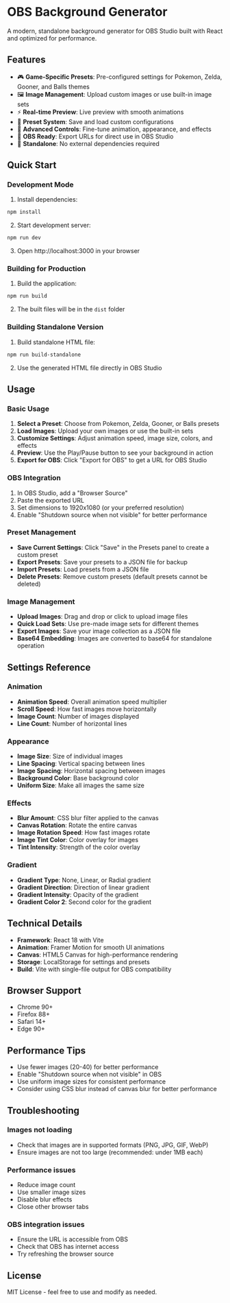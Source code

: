 # OBS Background Generator

A modern, standalone background generator for OBS Studio built with React and optimized for performance.

## Features

- 🎮 **Game-Specific Presets**: Pre-configured settings for Pokemon, Zelda, Gooner, and Balls themes
- 🖼️ **Image Management**: Upload custom images or use built-in image sets
- ⚡ **Real-time Preview**: Live preview with smooth animations
- 💾 **Preset System**: Save and load custom configurations
- 🎨 **Advanced Controls**: Fine-tune animation, appearance, and effects
- 📱 **OBS Ready**: Export URLs for direct use in OBS Studio
- 🔧 **Standalone**: No external dependencies required

## Quick Start

### Development Mode

1. Install dependencies:
```bash
npm install
```

2. Start development server:
```bash
npm run dev
```

3. Open http://localhost:3000 in your browser

### Building for Production

1. Build the application:
```bash
npm run build
```

2. The built files will be in the `dist` folder

### Building Standalone Version

1. Build standalone HTML file:
```bash
npm run build-standalone
```

2. Use the generated HTML file directly in OBS Studio

## Usage

### Basic Usage

1. **Select a Preset**: Choose from Pokemon, Zelda, Gooner, or Balls presets
2. **Load Images**: Upload your own images or use the built-in sets
3. **Customize Settings**: Adjust animation speed, image size, colors, and effects
4. **Preview**: Use the Play/Pause button to see your background in action
5. **Export for OBS**: Click "Export for OBS" to get a URL for OBS Studio

### OBS Integration

1. In OBS Studio, add a "Browser Source"
2. Paste the exported URL
3. Set dimensions to 1920x1080 (or your preferred resolution)
4. Enable "Shutdown source when not visible" for better performance

### Preset Management

- **Save Current Settings**: Click "Save" in the Presets panel to create a custom preset
- **Export Presets**: Save your presets to a JSON file for backup
- **Import Presets**: Load presets from a JSON file
- **Delete Presets**: Remove custom presets (default presets cannot be deleted)

### Image Management

- **Upload Images**: Drag and drop or click to upload image files
- **Quick Load Sets**: Use pre-made image sets for different themes
- **Export Images**: Save your image collection as a JSON file
- **Base64 Embedding**: Images are converted to base64 for standalone operation

## Settings Reference

### Animation
- **Animation Speed**: Overall animation speed multiplier
- **Scroll Speed**: How fast images move horizontally
- **Image Count**: Number of images displayed
- **Line Count**: Number of horizontal lines

### Appearance
- **Image Size**: Size of individual images
- **Line Spacing**: Vertical spacing between lines
- **Image Spacing**: Horizontal spacing between images
- **Background Color**: Base background color
- **Uniform Size**: Make all images the same size

### Effects
- **Blur Amount**: CSS blur filter applied to the canvas
- **Canvas Rotation**: Rotate the entire canvas
- **Image Rotation Speed**: How fast images rotate
- **Image Tint Color**: Color overlay for images
- **Tint Intensity**: Strength of the color overlay

### Gradient
- **Gradient Type**: None, Linear, or Radial gradient
- **Gradient Direction**: Direction of linear gradient
- **Gradient Intensity**: Opacity of the gradient
- **Gradient Color 2**: Second color for the gradient

## Technical Details

- **Framework**: React 18 with Vite
- **Animation**: Framer Motion for smooth UI animations
- **Canvas**: HTML5 Canvas for high-performance rendering
- **Storage**: LocalStorage for settings and presets
- **Build**: Vite with single-file output for OBS compatibility

## Browser Support

- Chrome 90+
- Firefox 88+
- Safari 14+
- Edge 90+

## Performance Tips

- Use fewer images (20-40) for better performance
- Enable "Shutdown source when not visible" in OBS
- Use uniform image sizes for consistent performance
- Consider using CSS blur instead of canvas blur for better performance

## Troubleshooting

### Images not loading
- Check that images are in supported formats (PNG, JPG, GIF, WebP)
- Ensure images are not too large (recommended: under 1MB each)

### Performance issues
- Reduce image count
- Use smaller image sizes
- Disable blur effects
- Close other browser tabs

### OBS integration issues
- Ensure the URL is accessible from OBS
- Check that OBS has internet access
- Try refreshing the browser source

## License

MIT License - feel free to use and modify as needed.
